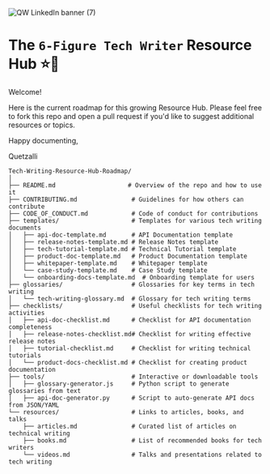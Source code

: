 ![QW LinkedIn banner (7)](https://github.com/user-attachments/assets/41af61d9-1866-4b90-b7fe-9d6bd0e00de4)


# The `6-Figure Tech Writer` Resource Hub ⭐📄

Welcome! 

Here is the current roadmap for this growing Resource Hub. Please feel free to fork this repo and open a pull request if you'd like to suggest additional resources or topics.

Happy documenting,

Quetzalli

```
Tech-Writing-Resource-Hub-Roadmap/
│
├── README.md                    # Overview of the repo and how to use it
├── CONTRIBUTING.md               # Guidelines for how others can contribute
├── CODE_OF_CONDUCT.md            # Code of conduct for contributions
├── templates/                    # Templates for various tech writing documents
│   ├── api-doc-template.md       # API Documentation template
│   ├── release-notes-template.md # Release Notes template
│   ├── tech-tutorial-template.md # Technical Tutorial template
│   ├── product-doc-template.md   # Product Documentation template
│   ├── whitepaper-template.md    # Whitepaper template
│   └── case-study-template.md    # Case Study template
│   └── onboarding-docs-template.md  # Onboarding template for users
├── glossaries/                   # Glossaries for key terms in tech writing
│   └── tech-writing-glossary.md  # Glossary for tech writing terms
├── checklists/                   # Useful checklists for tech writing activities
│   ├── api-doc-checklist.md      # Checklist for API documentation completeness
│   ├── release-notes-checklist.md# Checklist for writing effective release notes
│   ├── tutorial-checklist.md     # Checklist for writing technical tutorials
│   └── product-docs-checklist.md # Checklist for creating product documentation
├── tools/                        # Interactive or downloadable tools
│   ├── glossary-generator.js     # Python script to generate glossaries from text
│   ├── api-doc-generator.py      # Script to auto-generate API docs from JSON/YAML
└── resources/                    # Links to articles, books, and talks
    ├── articles.md               # Curated list of articles on technical writing
    ├── books.md                  # List of recommended books for tech writers
    └── videos.md                 # Talks and presentations related to tech writing
```
